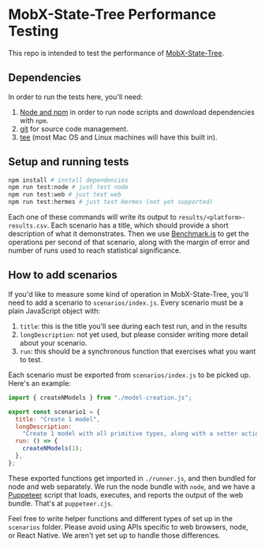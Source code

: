 # MobX-State-Tree Performance Testing

This repo is intended to test the performance of [MobX-State-Tree](https://github.com/mobxjs/mobx-state-tree).

## Dependencies

In order to run the tests here, you'll need:

1. [Node and npm](https://docs.npmjs.com/downloading-and-installing-node-js-and-npm) in order to run node scripts and download dependencies with `npm`.
2. [git](https://git-scm.com/) for source code management.
3. [tee](https://www.gnu.org/software/coreutils/manual/html_node/tee-invocation.html) (most Mac OS and Linux machines will have this built in).

## Setup and running tests

```sh
npm install # install dependencies
npm run test:node # just test node
npm run test:web # just test web
npm run test:hermes # just test Hermes (not yet supported)
```

Each one of these commands will write its output to `results/<platform>-results.csv`. Each scenario has a title, which should provide a short description of what it demonstrates. Then we use [Benchmark.js](https://benchmarkjs.com/) to get the operations per second of that scenario, along with the margin of error and number of runs used to reach statistical significance.

## How to add scenarios

If you'd like to measure some kind of operation in MobX-State-Tree, you'll need to add a scenario to `scenarios/index.js`. Every scenario must be a plain JavaScript object with:

1. `title`: this is the title you'll see during each test run, and in the results
2. `longDescription`: not yet used, but please consider writing more detail about your scenario.
3. `run`: this should be a synchronous function that exercises what you want to test.

Each scenario must be exported from `scenarios/index.js` to be picked up. Here's an example:

```js
import { createNModels } from "./model-creation.js";

export const scenario1 = {
  title: "Create 1 model",
  longDescription:
    "Create 1 model with all primitive types, along with a setter action for each.",
  run: () => {
    createNModels(1);
  },
};
```

These exported functions get imported in `./runner.js`, and then bundled for node and web separately. We run the node bundle with `node`, and we have a [Puppeteer](https://pptr.dev/) script that loads, executes, and reports the output of the web bundle. That's at `puppeteer.cjs`.

Feel free to write helper functions and different types of set up in the `scenarios` folder. Please avoid using APIs specific to web browsers, node, or React Native. We aren't yet set up to handle those differences.
